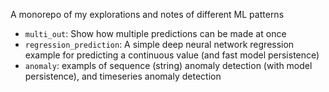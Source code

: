 A monorepo of my explorations and notes of different ML patterns

* `multi_out`: Show how multiple predictions can be made at once
* `regression_prediction`: A simple deep neural network regression example for predicting a continuous value (and fast model persistence)
* `anomaly`: exampls of sequence (string) anomaly detection (with model persistence), and timeseries anomaly detection 

